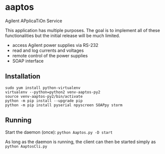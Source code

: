 aaptos
======

Agilent APplicaTiOn Service

This application has multiple purposes. The goal is to implement all of these functionalities but the initial release will be much limited.
- access Agilent power supplies via RS-232
- read and log currents and voltages 
- remote control of the power supplies
- SOAP interface

Installation
------------

```
sudo yum install python-virtualenv
virtualenv --python=python2 venv-aaptos-py2
source venv-aaptos-py2/bin/activate
python -m pip install --upgrade pip
python -m pip install pyserial npyscreen SOAPpy storm
```

Running
-------

Start the daemon (once): `python Aaptos.py -D start`

As long as the daemon is running, the client can then be started simply as `python AaptosCli.py`
